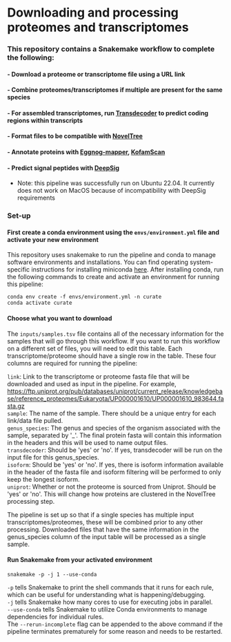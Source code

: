 # Downloading and processing proteomes and transcriptomes
### This repository contains a Snakemake workflow to complete the following:
#### - Download a proteome or transcriptome file using a URL link
#### - Combine proteomes/transcriptomes if multiple are present for the same species
#### - For assembled transcriptomes, run [Transdecoder](https://github.com/TransDecoder/TransDecoder/wiki) to predict coding regions within transcripts
#### - Format files to be compatible with [NovelTree](https://github.com/Arcadia-Science/noveltree)
#### - Annotate proteins with [Eggnog-mapper](https://github.com/eggnogdb/eggnog-mapper), [KofamScan](https://github.com/takaram/kofam_scan)
#### - Predict signal peptides with [DeepSig](https://github.com/BolognaBiocomp/deepsig)

* Note: this pipeline was successfully run on Ubuntu 22.04. It currently does not work on MacOS because of incompatibility with DeepSig requirements 

### Set-up
#### First create a conda environment using the ```envs/environment.yml``` file and activate your new environment
This repository uses snakemake to run the pipeline and conda to manage software environments and installations. You can find operating system-specific instructions for installing miniconda [here](https://docs.conda.io/en/latest/miniconda.html). After installing conda, run the following commands to create and activate an environment for running this pipeline:
```
conda env create -f envs/environment.yml -n curate
conda activate curate
```

#### Choose what you want to download
The ```inputs/samples.tsv``` file contains all of the necessary information for the samples that will go through this workflow. If you want to run this workflow on a different set of files, you will need to edit this table. Each transcriptome/proteome should have a single row in the table. These four columns are required for running the pipeline:

```link```: Link to the transcriptome or proteome fasta file that will be downloaded and used as input in the pipeline. For example, https://ftp.uniprot.org/pub/databases/uniprot/current_release/knowledgebase/reference_proteomes/Eukaryota/UP000001610/UP000001610_983644.fasta.gz <br>
```sample```: The name of the sample. There should be a unique entry for each link/data file pulled. <br>
```genus_species```: The genus and species of the organism associated with the sample, separated by '_'. The final protein fasta will contain this information in the headers and this will be used to name output files.<br>
```transdecoder```: Should be 'yes' or 'no'. If yes, transdecoder will be run on the input file for this genus_species.<br>
```isoform```: Should be 'yes' or 'no'. If yes, there is isoform information available in the header of the fasta file and isoform filtering will be performed to only keep the longest isoform.<br>
```uniprot```: Whether or not the proteome is sourced from Uniprot. Should be 'yes' or 'no'. This will change how proteins are clustered in the NovelTree processing step. <br>

The pipeline is set up so that if a single species has multiple input transcriptomes/proteomes, these will be combined prior to any other processing. Downloaded files that have the same information in the genus_species column of the input table will be processed as a single sample.


#### Run Snakemake from your activated environment
```
snakemake -p -j 1 --use-conda
```

```-p``` tells Snakemake to print the shell commands that it runs for each rule, which can be useful for understanding what is happening/debugging.<br>
```-j``` tells Snakemake how many cores to use for executing jobs in parallel.<br>
```--use-conda``` tells Snakemake to utilize Conda environments to manage dependencies for individual rules.<br>
The ```--rerun-incomplete``` flag can be appended to the above command if the pipeline terminates prematurely for some reason and needs to be restarted.<br>

